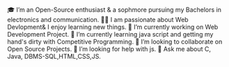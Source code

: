 🎓 I’m an Open-Source enthusiast & a sophmore pursuing my Bachelors in electronics and communication.
👨‍💻 I am passionate about Web Devlopment& I enjoy learning new things.
🔭 I’m currently working on Web Development Project.
🌱 I’m currently learning java script and getting my hand's dirty with Competitive Programming.
👯 I’m looking to collaborate on Open Source Projects.
🤔 I’m looking for help with js.
💬 Ask me about C, Java, DBMS-SQL,HTML,CSS,JS.
<!---
hussainsakib/hussainsakib is a ✨ special ✨ repository because its `README.md` (this file) appears on your GitHub profile.
You can click the Preview link to take a look at your changes.
--->

